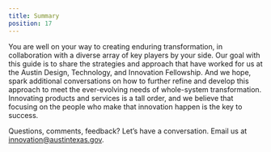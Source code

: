 ```yaml
---
title: Summary
position: 17
---
```


You are well on your way to creating enduring transformation, in collaboration with a diverse array of key players by your side. Our goal with this guide is to share the strategies and approach that have worked for us at the Austin Design, Technology, and Innovation Fellowship. And we hope, spark additional conversations on how to further refine and develop this approach to meet the ever-evolving needs of whole-system transformation. Innovating products and services is a tall order, and we believe that focusing on the people who make that innovation happen is the key to success.

Questions, comments, feedback? Let’s have a conversation. Email us at [innovation@austintexas.gov](mailto:innovation@austintexas.gov).
